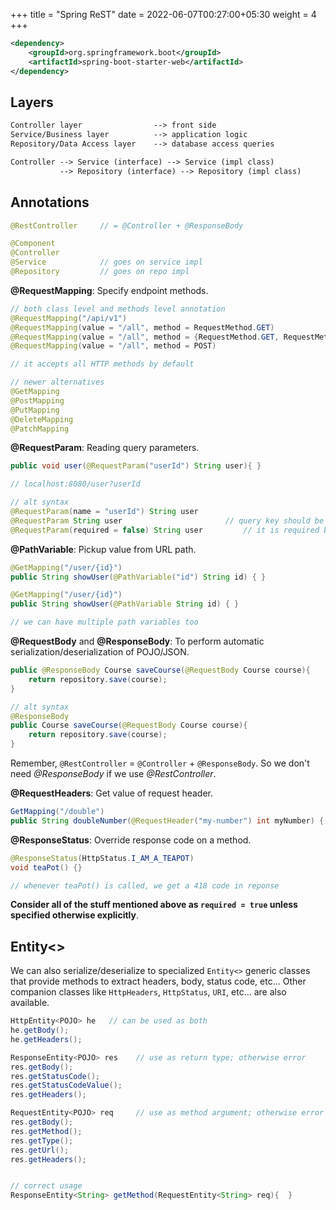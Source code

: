 +++
title = "Spring ReST"
date = 2022-06-07T00:27:00+05:30
weight = 4
+++

```xml
<dependency>
	<groupId>org.springframework.boot</groupId>
	<artifactId>spring-boot-starter-web</artifactId>
</dependency>
```

## Layers
```txt
Controller layer				--> front side
Service/Business layer 			--> application logic
Repository/Data Access layer 	--> database access queries
```

```txt
Controller --> Service (interface) --> Service (impl class)
		   --> Repository (interface) --> Repository (impl class)

```

## Annotations
```java
@RestController 	// = @Controller + @ResponseBody 

@Component
@Controller
@Service			// goes on service impl
@Repository			// goes on repo impl
```

**@RequestMapping**: Specify endpoint methods.
```java
// both class level and methods level annotation
@RequestMapping("/api/v1")
@RequestMapping(value = "/all", method = RequestMethod.GET)
@RequestMapping(value = "/all", method = {RequestMethod.GET, RequestMethod.POST})
@RequestMapping(value = "/all", method = POST)

// it accepts all HTTP methods by default

// newer alternatives
@GetMapping
@PostMapping
@PutMapping
@DeleteMapping
@PatchMapping
```

**@RequestParam**: Reading query parameters.
```java
public void user(@RequestParam("userId") String user){ }

// localhost:8080/user?userId

// alt syntax
@RequestParam(name = "userId") String user
@RequestParam String user 						// query key should be "user"
@RequestParam(required = false) String user 		// it is required by default and abscence leads to error
```


**@PathVariable**: Pickup value from URL path.
```java
@GetMapping("/user/{id}")
public String showUser(@PathVariable("id") String id) { }

@GetMapping("/user/{id}")
public String showUser(@PathVariable String id) { }

// we can have multiple path variables too
```

**@RequestBody** and **@ResponseBody**: To perform automatic serialization/deserialization of POJO/JSON.
```java
public @ResponseBody Course saveCourse(@RequestBody Course course){
	return repository.save(course);
}

// alt syntax
@ResponseBody
public Course saveCourse(@RequestBody Course course){
	return repository.save(course);
}
```

Remember, `@RestController` = `@Controller` + `@ResponseBody`. So we don't need _@ResponseBody_ if we use _@RestController_.

**@RequestHeaders**: Get value of request header.
```java
GetMapping("/double")
public String doubleNumber(@RequestHeader("my-number") int myNumber) { }
```

**@ResponseStatus**: Override response code on a method.
```java
@ResponseStatus(HttpStatus.I_AM_A_TEAPOT)
void teaPot() {}

// whenever teaPot() is called, we get a 418 code in reponse
```

**Consider all of the stuff mentioned above as `required = true` unless specified otherwise explicitly**.

## Entity<>
We can also serialize/deserialize to specialized `Entity<>` generic classes that provide methods to extract headers, body, status code, etc... Other companion classes like `HttpHeaders`, `HttpStatus`, `URI`, etc... are also available.

```java
HttpEntity<POJO> he   // can be used as both
he.getBody();
he.getHeaders();

ResponseEntity<POJO> res  	// use as return type; otherwise error
res.getBody();
res.getStatusCode();
res.getStatusCodeValue();
res.getHeaders();

RequestEntity<POJO> req 	// use as method argument; otherwise error
res.getBody();
res.getMethod();
res.getType();
res.getUrl();
res.getHeaders();


// correct usage
ResponseEntity<String> getMethod(RequestEntity<String> req){  }
```
